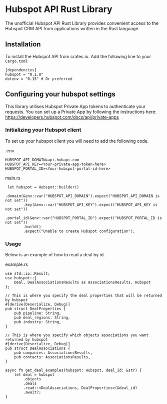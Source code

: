 # Hubspot API Rust Library
The unofficial Hubspot API Rust Library provides convenient access to the Hubspot CRM API from applications written in the Rust language.

## Installation
To install the Hubspot API from crates.io. Add the following line to your `Cargo.toml`
```
[dependencies]
hubspot = "0.1.0"
dotenv = "0.15" # Or preferred
```

## Configuring your hubspot settings
This library utilises Hubspot Private App tokens to authenticate your requests. You can set up a Private App by following the instructions here: https://developers.hubspot.com/docs/api/private-apps

### Initializing your Hubspot client
To set up your hubspot client you will need to add the following code.

.env
```
HUBSPOT_API_DOMAIN=api.hubapi.com
HUBSPOT_API_KEY=<Your-private-app-token-here>
HUBSPOT_PORTAL_ID=<Your-hubspot-portal-id-here>

```

main.rs
```
 let hubspot = Hubspot::builder()
        .domain(&env::var("HUBSPOT_API_DOMAIN").expect("HUBSPOT_API_DOMAIN is not set"))
        .key(&env::var("HUBSPOT_API_KEY").expect("HUBSPOT_API_KEY is not set"))
        .portal_id(&env::var("HUBSPOT_PORTAL_ID").expect("HUBSPOT_PORTAL_ID is not set"))
        .build()
        .expect("Unable to create Hubspot configuration");

```

### Usage
Below is an example of how to read a deal by id.

example.rs

```
use std::io::Result;
use hubspot::{
    Deal, DealAssociationsResults as AssociationsResults, Hubspot
};

// This is where you specify the deal properties that will be returned by hubspot
#[derive(Deserialize, Debug)]
pub struct DealProperties {
    pub pipeline: String,
    pub deal_regions: String,
    pub industry: String,
}

// This is where you specify which objects associations you want returned by hubspot
#[derive(Deserialize, Debug)]
pub struct DealAssociations {
    pub companies: AssociationsResults,
    pub contacts: AssociationsResults,
}

async fn get_deal_examples(hubspot: Hubspot, deal_id: &str) {
    let deal = hubspot
        .objects
        .deals
        .read::<DealAssociations, DealProperties>(&deal_id)
        .await?;
}
```

